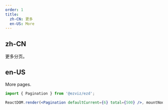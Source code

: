 ```yaml
---
order: 1
title:
  zh-CN: 更多
  en-US: More
---
```


## zh-CN

更多分页。

## en-US

More pages.

```jsx
import { Pagination } from '@ezviz/ezd';

ReactDOM.render(<Pagination defaultCurrent={6} total={500} />, mountNode);
```
